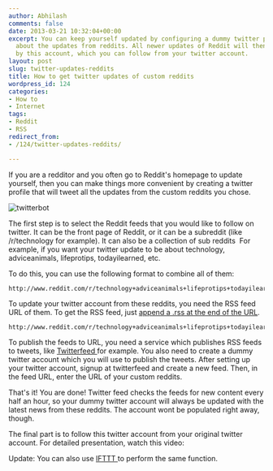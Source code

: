 ```yaml
---
author: Abhilash
comments: false
date: 2013-03-21 10:32:04+00:00
excerpt: You can keep yourself updated by configuring a dummy twitter profile to tweet
  about the updates from reddits. All newer updates of Reddit will then be tweeted
  by this account, which you can follow from your twitter account.
layout: post
slug: twitter-updates-reddits
title: How to get twitter updates of custom reddits
wordpress_id: 124
categories:
- How to
- Internet
tags:
- Reddit
- RSS
redirect_from:
- /124/twitter-updates-reddits/

---
```


If you are a redditor and you often go to Reddit's homepage to update yourself, then you can make things more convenient by creating a twitter profile that will tweet all the updates from the custom reddits you chose.

![twitterbot](https://techcovered.github.io/images/twitterbot.png)

The first step is to select the Reddit feeds that you would like to follow on twitter. It can be the front page of Reddit, or it can be a subreddit (like /r/technology for example). It can also be a collection of sub reddits  For example, if you want your twitter update to be about technology, adviceanimals, lifeprotips, todayilearned, etc.

To do this, you can use the following format to combine all of them:

    
    http://www.reddit.com/r/technology+adviceanimals+lifeprotips+todayilearned


To update your twitter account from these reddits, you need the RSS feed URL of them. To get the RSS feed, just [append a .rss at the end of the URL](http://techcovered.blogspot.com/2013/02/how-to-get-rss-feed-of-sub-reddit.html).

    
    http://www.reddit.com/r/technology+adviceanimals+lifeprotips+todayilearned.rss


To publish the feeds to URL, you need a service which publishes RSS feeds to tweets, like [Twitterfeed ](http://www.twitterfeed.com)for example. You also need to create a dummy twitter account which you will use to publish the tweets. After setting up your twitter account, signup at twitterfeed and create a new feed. Then, in the feed URL, enter the URL of your custom reddits.

That's it! You are done! Twitter feed checks the feeds for new content every half an hour, so your dummy twitter account will always be updated with the latest news from these reddits. The account wont be populated right away, though.

The final part is to follow this twitter account from your original twitter account. For detailed presentation, watch this video:


Update: You can also use [IFTTT ](http://techcovered.blogspot.com/2012/12/how-to-automate-tasks-on-internet.html)to perform the same function.
